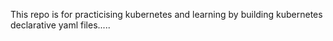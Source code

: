 This repo is for practicising kubernetes and learning by building kubernetes declarative yaml files.....
